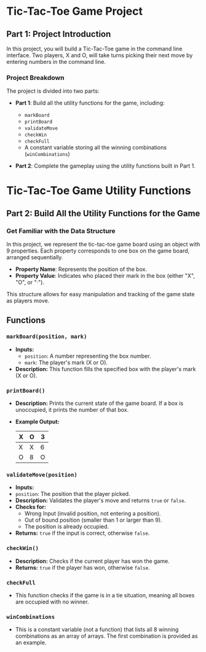 # Tic-Tac-Toe Game Project

## Part 1: Project Introduction

In this project, you will build a Tic-Tac-Toe game in the command line interface. Two players, X and O, will take turns picking their next move by entering numbers in the command line.

### Project Breakdown

The project is divided into two parts:

- **Part 1**: Build all the utility functions for the game, including:
  - `markBoard`
  - `printBoard`
  - `validateMove`
  - `checkWin`
  - `checkFull`
  - A constant variable storing all the winning combinations (`winCombinations`)

- **Part 2**: Complete the gameplay using the utility functions built in Part 1.

# Tic-Tac-Toe Game Utility Functions

## Part 2: Build All the Utility Functions for the Game

### Get Familiar with the Data Structure

In this project, we represent the tic-tac-toe game board using an object with 9 properties. Each property corresponds to one box on the game board, arranged sequentially.

- **Property Name**: Represents the position of the box.
- **Property Value**: Indicates who placed their mark in the box (either "X", "O", or "·").

This structure allows for easy manipulation and tracking of the game state as players move.

## Functions

### `markBoard(position, mark)`
- **Inputs:**
  - `position`: A number representing the box number.
  - `mark`: The player's mark (X or O).
- **Description:** This function fills the specified box with the player's mark (X or O).

### `printBoard()`
- **Description:** Prints the current state of the game board. If a box is unoccupied, it prints the number of that box.
- **Example Output:**

  | X | O | 3 |
  |---|---|---|
  | X | X | 6 |
  | O | 8 | O |


### `validateMove(position)`
- **Inputs:**
- `position`: The position that the player picked.
- **Description:** Validates the player's move and returns `true` or `false`.
- **Checks for:**
  - Wrong Input (invalid position, not entering a position).
  - Out of bound position (smaller than 1 or larger than 9).
  - The position is already occupied.
- **Returns:** `true` if the input is correct, otherwise `false`.

### `checkWin()`
- **Description:** Checks if the current player has won the game.
- **Returns:** `true` if the player has won, otherwise `false`.

### `checkFull` 
- This function checks if the game is in a tie situation, meaning all boxes are occupied with no winner.

### `winCombinations`
- This is a constant variable (not a function) that lists all 8 winning combinations as an array of arrays. The first combination is provided as an example.
